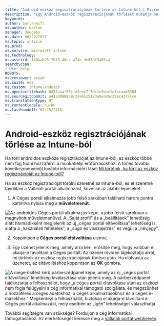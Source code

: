 ```yaml
---
title: "Android-eszköz regisztrációjának törlése az Intune-ból | Microsoft Docs"
description: "Egy Android-eszköz regisztrációjának törlését mutatja be az Intune-ból"
keywords: 
author: barlanmsft
ms.author: barlan
manager: dougeby
ms.date: 06/22/2017
ms.topic: article
ms.prod: 
ms.service: microsoft-intune
ms.technology: 
ms.assetid: f40aab26-7613-48cc-a74e-de83df9465a4
searchScope:
- User help
ROBOTS: 
ms.reviewer: arnab
ms.suite: ems
ms.custom: intune-enduser
ms.openlocfilehash: 6471aaaf95cfa8eee7f3dc1e9dae1efccaad8004
ms.sourcegitcommit: a41ad9988a8c14e6b15123a9ea9bc29ac437a4ce
ms.translationtype: HT
ms.contentlocale: hu-HU
ms.lasthandoff: 01/25/2018
---
```

# <a name="how-to-unenroll-your-android-device-from-intune"></a>Android-eszköz regisztrációjának törlése az Intune-ból

Ha törli androidos eszköze regisztrációját az Intune-ból, az eszköz többé nem fog tudni hozzáférni a munkahelyi erőforrásokhoz.  A törlés további következményeiről további információért lásd: [Mi történik, ha törli az eszköz regisztrációját az Intune-ból?](what-happens-if-you-unenroll-your-device-from-intune-android.md)

Ha az eszköz regisztrációját törölni szeretné az Intune-ból, és el szeretné távolítani a Vállalati portál alkalmazást, kövesse az alábbi lépéseket:

1. A Céges portál alkalmazás jobb felső sarkában található három pontra kattintva nyissa meg a **műveletmenüt**. 

  ![Az androidos Céges portál alkalmazás képe, a jobb felső sarokban a megnyitott műveletmenüvel. A „Saját profil” és a „beállítások” lehetőség alatt harmadikként megjelenik az új „céges portál eltávolítása” lehetőség is, alatta a „használati feltételek”, a „súgó és visszajelzés” és végül a „névjegy”.](./media/android_remove_cp_menu_action_after_1705.png)

2. Koppintson a **Céges portál eltávolítása** elemre.

3. Egy üzenet jelenik meg, amely arra kéri, erősítse meg, hogy valóban el akarja-e távolítani a Céges portált. Az üzenet röviden tájékoztatja arról, mi történik az eszköz regisztrációjának törlése után. Ha elolvasta az üzenetet, az eltávolításhoz koppintson az **OK** gombra. 

  ![A megerősítést kérő párbeszédpanel képe, amely az új „céges portál eltávolítása” lehetőség kiválasztása után jelenik meg. A párbeszédpanel tájékoztatja a felhasználót, hogy „a céges portál eltávolítása után az eszközt nem fogja felügyelni a cég informatikai támogató szolgálata, és megszűnhet a hozzáférés a céges adatokhoz, a céges alkalmazásokhoz és a céges e-mailekhez.” Megkérdezi a felhasználót, biztosan el akarja-e távolítani a Céges portál alkalmazást, mely esetben az „Igen” lehetőséget választhatja.](./media/android_remove_cp_menu_confirmation_after_1705.png)

További segítségre van szüksége? Forduljon a cég informatikai támogatásához. Az elérhetőségét keresse meg a [Vállalati portál webhelyén](https://portal.manage.microsoft.com#HelpDeskDialog).
